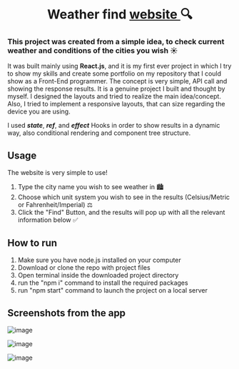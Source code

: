 <div align="center">
  <h1>
    Weather find <a href="https://jusgra.github.io/react-weather-app/">website </a>🔍
  </h1>
</div>

### This project was created from a simple idea, to check current weather and conditions of the cities you wish ☀️

It was built mainly using **React.js**, and it is my first ever project in which I try to show my skills and create some portfolio on my repository that I could show as a Front-End programmer. The concept is very simple, API call and showing the response results. It is a genuine project I built and thought by myself. I designed the layouts and tried to realize the main idea/concept. Also, I tried to implement a responsive layouts, that can size regarding the device you are using.

I used **_state_**, **_ref_**, and **_effect_** Hooks in order to show results in a dynamic way, also conditional rendering and component tree structure.

## Usage

The website is very simple to use!
1. Type the city name you wish to see weather in 🏙️
2. Choose which unit system you wish to see in the results (Celsius/Metric or Fahrenheit/Imperial) ⚖️
3. Click the "Find" Button, and the results will pop up with all the relevant information below ✅


## How to run

1. Make sure you have node.js installed on your computer
2. Download or clone the repo with project files
3. Open terminal inside the downloaded project directory
4. run the "npm i" command to install the required packages
5. run "npm start" command to launch the project on a local server

## Screenshots from the app

![image](https://github.com/jusgra/react-weather-app/assets/91288874/11bdbc14-76f9-4809-a6e4-a9c3881f1a0f)

![image](https://github.com/jusgra/react-weather-app/assets/91288874/e122c3c6-668b-4f3e-af65-dd6792bde637)

![image](https://github.com/jusgra/react-weather-app/assets/91288874/bc727cda-6fde-47f5-9608-8c9abdad8fdc)


